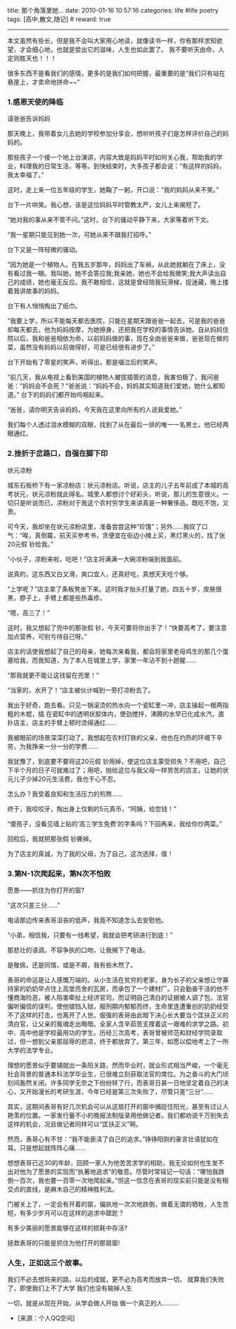 title: 那个角落里她… 
date: 2010-01-16 10:57:16
categories: life #life poetry
tags: [高中,散文,随记]  # <!--more-->
reward: true

---

本文虽然有些长，但是我不会叫大家用心地读，就像读书一样，你有那样求知欲望，才会细心地，也就是尝出它的滋味，人生也如此罢了。
我不要听天由命，人定则胜天也！！！

很多东西不是看我们的感情，更多的是我们如何把握，最重要的是“我们只有站在悬崖上，才卖命地拼命~~”

<!--more-->

### 1.感恩天使的降临
请爸爸告诉妈妈

那天晚上，我带着女儿去她的学校参加分享会，想听听孩子们是怎样评价自己的妈妈的。
 
那些孩子一个接一个地上台演讲，内容大致是妈妈平时如何关心我，帮助我的学业，料理我的日常生活，等等。到快结束时，大多孩子都会说：“有这样的妈妈，我太幸福了。”

这时，走上来一位五年级的学生，她鞠了一躬，开口说：“我的妈妈从来不笑。”

台下一片哄笑。我心想，该是这位妈妈平时管教太严，女儿上来揭短了。

“她对我的事从来不管不问。”这时，台下的骚动平静下来，大家等着听下文。

“我一星期只能见到她一次，可她从来不跟我打招呼。”

台下又是一阵轻微的骚动。

“因为她是一个植物人。在我五岁那年，妈妈出了车祸，从此她就躺在了床上，没有看过我一眼。我叫她，她不会答应我;我亲她，她也不会给我微笑;我大声读出自己的成绩，她也毫无反应。我不敢相信，这就是曾经陪我玩滑梯，捉迷藏，晚上搂着我讲故事的妈妈。

台下有人悄悄掏出了纸巾。

“我要上学，所以不能每天都去医院，只能在星期天跟爸爸一起去，可是我的爸爸却每天都去，他为妈妈按摩，为她擦身，还把我在学校的事情告诉她。自从妈妈住院以后，我和爸爸相依为命，以前妈妈做的事，现在全由爸爸来做，爸爸现在做的菜，虽然没有妈妈以前做得好，可是已经很有进步了。”

台下开始有了零星的笑声，听得出，那是啜泣后的笑声。

“前几天，我从电视上看到美国的植物人被拔插管的消息，我害怕极了，我问爸爸："妈妈会不会死？"爸爸说："妈妈不会，妈妈其实知道我们爱她，她什么都知道。”
台下的妈妈们都开始呜咽起来。

“爸爸，请你明天告诉妈妈，今天我在这里向所有的人说我爱她。”

我们每个人透过泪水模糊的双眼，找到了从在最后一排的唯一一名男士。他已经两眼通红。




### 2.挫折于岔路口，自强在脚下印
状元凉粉

城东石板桥下有一家凉粉店：状元凉粉店。听说，店主的儿子五年前成了本城的高考状元，状元凉粉就此得名。城里人都想讨个好彩头，听说，那儿的生意很火。一切只是听说而已，凉粉对于我这个农村穷学生来讲真是一种奢侈品，既吃不饱，又贵。

可今天，我却坐在状元凉粉店里，准备尝尝这种“珍馐”；另外……我叹了口气：“唉，真倒霉，前天买参考书，贪便宜在街边小摊上买，黑灯黑火的，找了张20元假 钞给我。”

“小伙子，凉粉来啦，吃吧！”店主将满满一大碗凉粉端到我面前。

说真的，这东西又白又滑，爽口宜人，还真好吃，真想天天吃个够。

“上学呢？”店主拿了条板凳坐下来。这时我才抬头打量了她，四五十岁，皮肤很黑，脖子上，手臂上都是些热毒疹。

“嗯，高三了！”

这时，我又想起了兜中的那张假 钞，今天可要将你出手了！“快要高考了，要注意加点营养，可别亏待自己呀。”

店主的话使我想起了自己的母亲，她每次来看我，都会将家里老母鸡生的那几个蛋塞给我，而我知道，为了本人在城里上学，家里一年沾不到十趟腥……

“那我就更不能让这钱留在兜里！”

“当家的，水开了！”店主被伙计喊到一旁打凉粉去了。

我出于好奇，跑去看。只见一锅滚烫的热水向一个瓷缸里一冲，店主操起一根两指粗的木棍，插 在瓷缸中的透明状胶体内，使劲搅拌，沸腾的水早已化成水汽，直扑店主，店主的手臂上顿时烫得通红……

我被眼前的场景深深打动了。我想起在农村打铁的父亲，他也在灼热的环境下辛劳，为我挣来一分一分的学费……

我犹豫了，到底要不要将这20元假 钞用掉，使这位店主蒙受损失？不用吧，自己下半个月的日子可就难过了；用吧，抛给这位与我父母一样劳苦的店主，让她的状元儿子少掉20元生活费，我也于心不忍。

怎么办？我受着良知和生活压力的煎熬……

终于，我咬咬牙，掏出身上仅剩的5元真币，“阿姨，给您钱！”

“傻孩子，没看见墙上贴的‘高三学生免费’的字条吗？下回再来，我给你炒两菜。”

回校后，我就把那张假 钞撕掉。

为了店主的真诚，为了我的父母，为了自己，这次选择，值！



### 3.第N-1次爬起来，第N次不怕败
愿景——抓住为你打开的窗?

“这次只差三分……”

电话那边传来表哥沮丧的低声，我竟不知道怎么去安慰他。

“小弟，相信我，只要有一线希望，我就会把考研进行到底！”

那悲壮的语调，不容争执的口吻，让我搁下了电话。

是敬佩，还是同情，或是不屑，我有些木然了。

表哥的命运是让人感慨万端的。从小生活在贫穷的老家，身为长子的父亲想让守寡持家的奶奶早点住上高堂亮舍的瓦房，而承包了一个建材厂。只会勤奋干活的他不懂商海险恶，被人陷害牵扯上经济官司，而证明自己清白的证据被人调了包，法官偏听偏信的误判，使他锒铛入狱，服刑期内郁郁而终，生命里连遭重创的奶奶经受不了这样的打击，也离开了人世。倔强的表哥由此暗下决心长大要当个匡扶正义的清白官，让父亲的冤魂走出晦暗。全家人含辛茹苦支撑着这一艰难的求学之路。初中、高中他是学校最用功的学生。历经三次高考，表哥曾被师范和财经学院录取过，但一想到父亲那屈辱的悲凉，终于都放弃了。第三年，如愿以偿地考上了一所大学的法学专业。

理想的愿景似乎要铺就出一条阳关路，然而毕业时，就业形式相当严峻，一个毫无社会背景的普通本科法学毕业生，已很难立刻获取法官的席位。为之奋斗的大门顷刻间轰然关闭。许多同学无奈之下纷纷转了行，而表哥日甚一日地坚定着自己的决心，又开始漫长的考研生涯，今年已经是第三次失败了，尽管只差“三分”……

其实，这期间表哥有好几次机会可以从这扇打开的窗中捕捉住阳光，甚至有过让人艳羡的位置。一家发行量不小的晚报法制版录用他做记者。我们都劝说千万别失去这样的机会，况且做记者同样可以“匡扶正义”啊。

然而，表哥心有不甘：“我不能亵渎了自己的追求。”铮铮阳刚的豪言壮语犹如在耳。只是想起就阵阵心痛……

想想表哥已近30的年龄，回顾一家人为他苦苦求学的相助，我无论如何也生发不出对他为了愿景的实现而“执著地追求”的敬意。尽管时常铭记一句话：“哪怕我跌倒一百次，我也要一百零一次地爬起来。”但这一信念在表哥的现实前只能是没有相交点的直线，是麻木自己的精神胜利法。

门被关上了，一定会有开着的窗，偏执地一次次地跌倒，做着无谓的牺牲，人生苦短，有多少岁月可以在这样的追求中蹉跎？

有多少美丽的愿景能够在这样的损耗中存活?

拯救表哥的只能是抓住为他打开的那扇窗!




### 人生，正如这三个故事。
我们不必去想将来的路，以后的成就，更不必为高考而放弃一切。
就算我们失败了，即使我们上不了大学
我们也没有输掉人生

一切，就是从现在开始，从学会做人开始
做一个真正的人………


- [来源：个人QQ空间]
